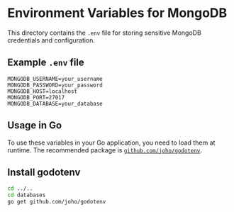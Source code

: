 # Environment Variables for MongoDB

This directory contains the `.env` file for storing sensitive MongoDB credentials and configuration. 

## Example `.env` file
```
MONGODB_USERNAME=your_username
MONGODB_PASSWORD=your_password
MONGODB_HOST=localhost
MONGODB_PORT=27017
MONGODB_DATABASE=your_database
```

## Usage in Go
To use these variables in your Go application, you need to load them at runtime. The recommended package is [`github.com/joho/godotenv`](https://github.com/joho/godotenv).

## Install godotenv
```sh
cd ../..
cd databases
go get github.com/joho/godotenv
```
